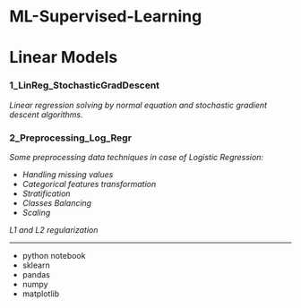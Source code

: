 # ML-Supervised-Learning
# Linear Models

### 1_LinReg_StochasticGradDescent

_Linear regression solving by normal equation and stochastic gradient descent algorithms._


### 2_Preprocessing_Log_Regr

_Some preprocessing data techniques in case of Logistic Regression:_
- *Handling missing values*
- *Categorical features transformation*
- *Stratification*
- *Classes Balancing*
- *Scaling*

_L1 and L2 regularization_


______________________________________________________________________________________________________________________________

- python notebook
- sklearn
- pandas
- numpy
- matplotlib
